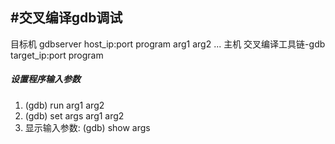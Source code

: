 ## #交叉编译gdb调试
目标机 gdbserver host_ip:port program arg1 arg2 ...
主机 交叉编译工具链-gdb target_ip:port program

##### 设置程序输入参数
1) (gdb) run arg1 arg2
2) (gdb) set args arg1 arg2
3) 显示输入参数: (gdb) show args


